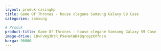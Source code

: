 ```yaml
---
layout: produk-casinghp
title: Game Of Thrones - house clegane Samsung Galaxy S9 Case
categories: samsung

# Produk
product-title: Game Of Thrones - house clegane Samsung Galaxy S9 Case
image-drive: 1BvFvWg3htR_P9eHetWB4BqrogzKVfnsn
harga: 90000
---
```

